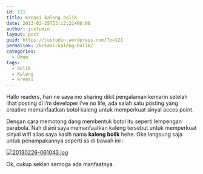 ```yaml
---
id: 121
title: Kreasi kaleng bolik
date: 2013-02-25T23:12:21+00:00
author: justudin
layout: post
guid: https://justudin.wordpress.com/?p=121
permalink: /kreasi-kaleng-bolik/
categories:
  - Umum
tags:
  - bolik
  - Kaleng
  - kreasi
---
```

Hallo readers, hari ne saya mo sharing dikit pengalaman kemarin setelah lihat posting di i’m developer i’ve no life, ada salah satu posting yang creative memanfaatkan botol kaleng untuk memperkuat sinyal acces point. 



Dengan cara memotong dang membentuk botol itu seperti lempengan parabola. Nah disini saya memanfaatkan kaleng tersebut untuk memperkuat sinyal wifi alias saya kasih nama **kaleng bolik** hehe. Oke langsung saja untuk penampakannya seperti ss di bawah ini : 

[<img src="https://justudin.com/files/uploads/2013/02/20130226-061043.jpg" alt="20130226-061043.jpg" class="alignnone size-full" />](https://justudin.com/files/uploads/2013/02/20130226-061043.jpg)

Ok, cukup sekian semoga ada manfaatnya.